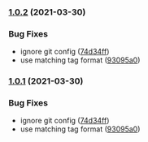 
### [1.0.2](https://github.com/lpatino10/automated-release-testing/compare/v1.1.0...v1.0.2) (2021-03-30)


### Bug Fixes

* ignore git config ([74d34ff](https://github.com/lpatino10/automated-release-testing/commit/74d34fffbada816544d379618e9ad8f6eb4bdb88))
* use matching tag format ([93095a0](https://github.com/lpatino10/automated-release-testing/commit/93095a00f6ac8720d7e1cf756e40e0c7cd02093e))

### [1.0.1](https://github.com/lpatino10/automated-release-testing/compare/v1.1.0...v1.0.1) (2021-03-30)


### Bug Fixes

* ignore git config ([74d34ff](https://github.com/lpatino10/automated-release-testing/commit/74d34fffbada816544d379618e9ad8f6eb4bdb88))
* use matching tag format ([93095a0](https://github.com/lpatino10/automated-release-testing/commit/93095a00f6ac8720d7e1cf756e40e0c7cd02093e))


